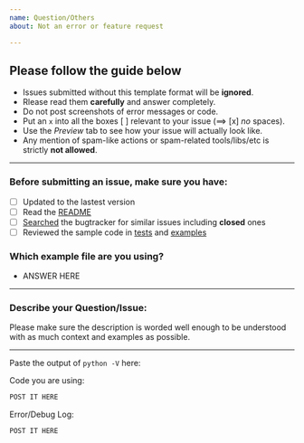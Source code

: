 ```yaml
---
name: Question/Others
about: Not an error or feature request

---
```


## Please follow the guide below

- Issues submitted without this template format will be **ignored**.
- Rlease read them **carefully** and answer completely.
- Do not post screenshots of error messages or code.
- Put an `x` into all the boxes [ ] relevant to your issue (==> [x] *no* spaces).
- Use the *Preview* tab to see how your issue will actually look like.
- Any mention of spam-like actions or spam-related tools/libs/etc is strictly **not allowed**.

---

### Before submitting an issue, make sure you have:
- [ ] Updated to the lastest version
- [ ] Read the [README](https://github.com/instagrambot/instabot/README.md)
- [ ] [Searched](https://github.com/instagrambot/instabot/search?type=Issues) the bugtracker for similar issues including **closed** ones
- [ ] Reviewed the sample code in [tests](https://github.com/instagrambot/instabot/tree/master/tests) and [examples](https://github.com/instagrambot/instabot/tree/master/examples)

### Which example file are you using?
- ANSWER HERE

---

### Describe your Question/Issue:

Please make sure the description is worded well enough to be understood with as much context and examples as possible.

---

Paste the output of ``python -V`` here:

Code you are using:

```python
POST IT HERE
```

Error/Debug Log:

```
POST IT HERE
```
